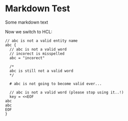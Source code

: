 # Markdown Test

Some markdown text

Now we switch to HCL:

```hcl
// abc is not a valid entity name
abc {
  // abc is not a valid word
  // incorect is misspelled
  abc = "incorect"

  /*
  abc is still not a valid word
  */

  # abc is not going to become valid ever...

  // abc is not a valid word (please stop using it..!)
  key = <<EOF
abc
abc
EOF
}
```
